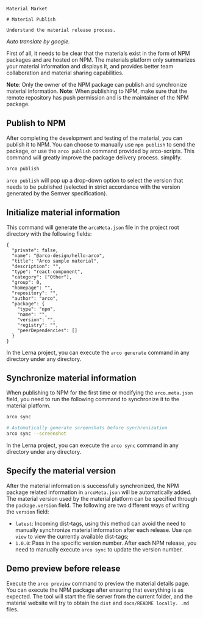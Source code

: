 `````
Material Market

# Material Publish

Understand the material release process.
`````

*Auto translate by google.*

First of all, it needs to be clear that the materials exist in the form of NPM packages and are hosted on NPM. The materials platform only summarizes your material information and displays it, and provides better team collaboration and material sharing capabilities.

**Note**: Only the owner of the NPM package can publish and synchronize material information.
**Note**: When publishing to NPM, make sure that the remote repository has push permission and is the maintainer of the NPM package.

## Publish to NPM

After completing the development and testing of the material, you can publish it to NPM. You can choose to manually use `npm publish` to send the package, or use the `arco publish` command provided by arco-scripts. This command will greatly improve the package delivery process. simplify.

```bash
arco publish
```

`arco publish` will pop up a drop-down option to select the version that needs to be published (selected in strict accordance with the version generated by the Semver specification).

## Initialize material information

This command will generate the `arcoMeta.json` file in the project root directory with the following fields:

```
{
  "private": false,
  "name": "@arco-design/hello-arco",
  "title": "Arco sample material",
  "description": "",
  "type": "react-component",
  "category": ["Other"],
  "group": 0,
  "homepage": "",
  "repository": "",
  "author": "arco",
  "package": {
    "type": "npm",
    "name": "",
    "version": "",
    "registry": "",
    "peerDependencies": []
  }
}
```

In the Lerna project, you can execute the `arco generate` command in any directory under any directory.

## Synchronize material information

When publishing to NPM for the first time or modifying the `arco.meta.json` field, you need to run the following command to synchronize it to the material platform.

```bash
arco sync

# Automatically generate screenshots before synchronization
arco sync --screenshot
```

In the Lerna project, you can execute the `arco sync` command in any directory under any directory.

## Specify the material version

After the material information is successfully synchronized, the NPM package related information in `arcoMeta.json` will be automatically added. The material version used by the material platform can be specified through the `package.version` field. The following are two different ways of writing the `version` field:

- `latest`: Incoming dist-tags, using this method can avoid the need to manually synchronize material information after each release. Use `npm view` to view the currently available dist-tags;
- `1.0.0`: Pass in the specific version number. After each NPM release, you need to manually execute `arco sync` to update the version number.

## Demo preview before release

Execute the `arco preview` command to preview the material details page. You can execute the NPM package after ensuring that everything is as expected. The tool will start the file server from the current folder, and the material website will try to obtain the `dist` and `docs/README locally. .md` files.
